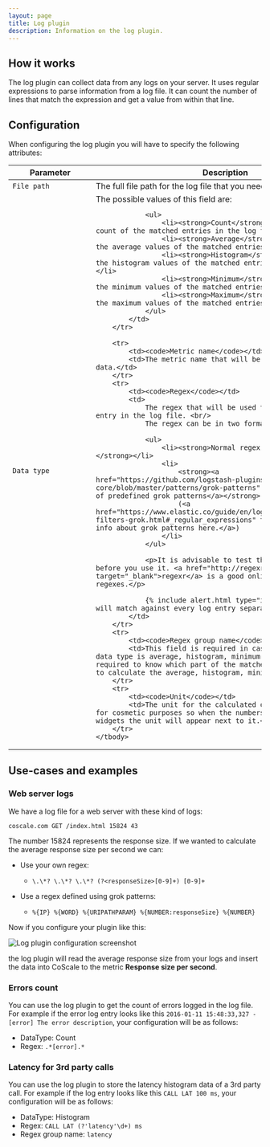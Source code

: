 ```yaml
---
layout: page
title: Log plugin
description: Information on the log plugin.
---
```


## How it works

The log plugin can collect data from any logs on your server. It uses regular expressions to parse information from a log file. It can count the number of lines that match the expression and get a value from within that line.

## Configuration

When configuring the log plugin you will have to specify the following attributes:

<table>
    <thead>
        <tr>
        <th>
            <!-- I gave it a width so the parameters names do not get broken -->
            <div style="width:150px;">Parameter</div>
        </th>
            <th>Description</th>
        </tr>
    </thead>
    <tbody>
        <tr>
            <td><code>File path</code></td>
            <td>The full file path for the log file that you need to collect data from.</td>
        </tr>
        <tr>
            <td><code>Data type</code></td>
            <td>
                The possible values of this field are:

                <ul>
                    <li><strong>Count</strong>: For calculating the count of the matched entries in the log file.</li>
                    <li><strong>Average</strong>: For calculating the average values of the matched entries in the log file.</li>
                    <li><strong>Histogram</strong>: For calculating the histogram values of the matched entries in the log file.</li>
                    <li><strong>Minimum</strong>: For calculating the minimum values of the matched entries in the log file.</li>
                    <li><strong>Maximum</strong>: For calculating the maximum values of the matched entries in the log file.</li>
                </ul>
            </td>
        </tr>

        <tr>
            <td><code>Metric name</code></td>
            <td>The metric name that will be used to store the data.</td>
        </tr>
        <tr>
            <td><code>Regex</code></td>
            <td>
                The regex that will be used to match against each entry in the log file. <br/>
                The regex can be in two formats:

                <ul>
                    <li><strong>Normal regex ( pcre compliant )</strong></li>
                    <li>
                        <strong><a href="https://github.com/logstash-plugins/logstash-patterns-core/blob/master/patterns/grok-patterns" target="_blank">A set of predefined grok patterns</a></strong>
                        (<a href="https://www.elastic.co/guide/en/logstash/current/plugins-filters-grok.html#_regular_expressions" target="_blank">More info about grok patterns here.</a>)
                    </li>
                </ul>

                <p>It is advisable to test the regex on a line before you use it. <a href="http://regexr.com/" target="_blank">regexr</a> is a good online tool for testing regexes.</p>

                {% include alert.html type="info" text="The regex will match against every log entry separately" %}
            </td>
        </tr>
        <tr>
            <td><code>Regex group name</code></td>
            <td>This field is required in case that the chosen data type is average, histogram, minimum or maximum. This is required to know which part of the matched regex we should use to calculate the average, histogram, minimum or maximum.</td>
        </tr>
        <tr>
            <td><code>Unit</code></td>
            <td>The unit for the calculated data. We ask for this for cosmetic purposes so when the numbers are displayed on any widgets the unit will appear next to it.</td>
        </tr>
    </tbody>
</table>

## Use-cases and examples

### Web server logs

We have a log file for a web server with these kind of logs:

    coscale.com GET /index.html 15824 43

The number 15824 represents the response size. If we wanted to calculate the average response size per second we can:

* Use your own regex:
    * `\.\*? \.\*? \.\*? (?<responseSize>[0-9]+) [0-9]+`

* Use a regex defined using grok patterns:
    * `%{IP} %{WORD} %{URIPATHPARAM} %{NUMBER:responseSize} %{NUMBER}`

Now if you configure your plugin like this:

<img alt="Log plugin configuration screenshot" src="{{ site.baseurl }}/gfx/agent/plugins/log/example-log-plugin-configuration.png" />

the log plugin will read the average response size from your logs and insert the data into CoScale to the metric __Response size per second__.

### Errors count
You can use the log plugin to get the count of errors logged in the log file. For example if the error log entry looks like this `2016-01-11 15:48:33,327 - [error] The error description`, your configuration will be as follows:

* DataType: Count
* Regex: `.*[error].*`

### Latency for 3rd party calls
You can use the log plugin to store the latency histogram data of a 3rd party call. For example if the log entry looks like this `CALL LAT 100 ms`, your configuration will be as follows:

* DataType: Histogram
* Regex: `CALL LAT (?'latency'\d+) ms`
* Regex group name: `latency`
